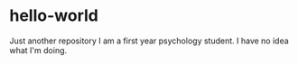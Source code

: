 # hello-world
Just another repository 
I am a first year psychology student.
I have no idea what I'm doing.
